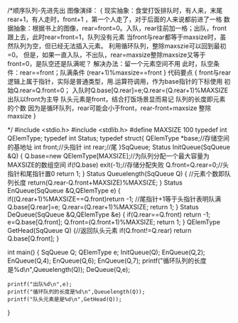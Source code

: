 /*顺序队列-先进先出 
	图像演绎： 
	{
		现实抽象：食堂打饭排队时，有人来，末尾rear+1，有人走时，front+1 ，第一个人走了，对于后面的人来说都前进了一格 
		数据抽象：根据书上的图像，rear=front=0。入队，rear往前加一格；出队，front跟上去，此时rear=front=1，队列没有元素
		当front与rear都等于maxsize时，虽然队列为空，但已经无法插入元素。
		利用循环队列，整除maxszie可以回到最初=0。
		但是，如果一直入队，不出队，rear=maxsize整除maxsize又等于front=0，是队空还是队满呢？ 
		解决办法：留一个元素空间不用
		此时，队空条件：rear==front；队满条件 (rear+1)%maxsize==front 
	} 
	代码要点
	{
		front与rear逻辑上属于指针，实际是普通类型，用.运算符调用，作为base指针的下标使用 
		初始Q.rear=Q.front=0；
		 入队时Q.base[Q.rear]=e;Q.rear=(Q.rear+1)%MAXSIZE
		 出队以front为主导
		 队头元素是front，结合打饭场景显而易记
		  队列的长度即元素的个数 因为是循环队列，rear可能会小于front，rear-front+maxsize 整除maxsize 
	} 
	
*/
#include <stdio.h> 
#include <stdlib.h>
#define MAXSIZE 100
typedef int QElemType;
typedef int Status;
typedef struct{
	QElemType *base;//存储空间的基地址 
	int front;//头指针 
	int rear;//尾 
}SqQueue;
Status InitQueue(SqQueue &Q)
{
	Q.base=new QElemType[MAXSIZE];//为队列分配一个最大容量为MAXSIZE的数组空间 
	if(!Q.base) exit(-1);//存储分配失败 
	Q.front=Q.rear=0;//头指针和尾指针置0 
	return 1;
} 
Status Queuelength(SqQueue Q)
{	//元素个数即队列长度 
	return(Q.rear-Q.front+MAXSIZE)%MAXSIZE;
} 
Status EnQueue(SqQueue &Q,QElemType e)
{
	if((Q.rear+1)%MAXSIZE==Q.front)return -1; //尾指针+1等于头指针表明队满
	Q.base[Q.rear]=e;
	Q.rear=(Q.rear+1)%MAXSIZE; 
	return 1;
 } 
 Status DeQueue(SqQueue &Q,QElemType &e)
 {
 	if(Q.rear==Q.front) return -1;
 	e=Q.base[Q.front];
 	Q.front=(Q.front+1)%MAXSIZE;
 	return 1;
 }
 QElemType GetHead(SqQueue Q)
 {//返回队头元素 
 	if(Q.front!=Q.rear) return Q.base[Q.front];
 }

 int main()
 {
 	SqQueue Q;
 	QElemType e;
 	InitQueue(Q);
 	EnQueue(Q,2);
 	EnQueue(Q,4);
 	EnQueue(Q,6);
 	EnQueue(Q,7);
 	printf("循环队列的长度是%d\n",Queuelength(Q));
 	DeQueue(Q,e);
 	
 	printf("出队%d\n",e);
 	printf("循环队列的长度是%d\n",Queuelength(Q));
 	printf("队头元素是是%d\n",GetHead(Q));
 	
 } 